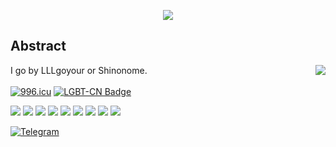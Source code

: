 <p align="center"><img align="middle" src="https://count.getloli.com/get/@LLLgoyour?theme=moebooru-h" /></p>

## Abstract
<a href="https://github.com/LLLgoyour"><img align="right" src="https://github-readme-stats.vercel.app/api?username=LLLgoyour&show_icons=true&theme=radical"></a>
I go by LLLgoyour or Shinonome. <br>
<br>
[![996.icu](https://img.shields.io/badge/link-996.icu-red.svg)](https://996.icu)
[![LGBT-CN Badge](https://img.shields.io/badge/Support-LGBTQIA-FF0000)](https://git.io/JfJiO)

[![](https://img.shields.io/badge/-Pascal-3065A6?style=flat-square)](https://www.freepascal.org/)
[![](https://img.shields.io/badge/-Java-red?style=flat-square&logo=openjdk&logoColor=black)](https://www.oracle.com/java/)
[![](https://img.shields.io/badge/-PHP-informational?style=flat-square&logo=php&logoColor=white)](https://www.php.net/)
[![](https://img.shields.io/badge/-JavaScript-114514?style=flat-square&logo=javascript&logoColor=white)](https://www.ecma-international.org/)
[![](https://img.shields.io/badge/-Vue.js-4fc08d?style=flat-square&logo=vue.js&logoColor=ffffff)](https://vuejs.org/)
[![](https://img.shields.io/badge/-Go-04ABD7?style=flat-square&logo=go&logoColor=black)](https://golang.org/)
[![](https://img.shields.io/badge/-Dart-04589C?style=flat-square&logo=dart&logoColor=white)](https://dart.dev/)
[![](https://img.shields.io/badge/-Latex-008080?style=flat-square&logo=latex&logoColor=white)](https://www.latex-project.org/)
[![](https://img.shields.io/badge/-Python-4381b3?style=flat-square&logo=python&logoColor=white)](https://www.python.org/)

[![Telegram](https://img.shields.io/badge/-telegram-red?color=white&logo=telegram&logoColor=black)](https://t.me/OverTExMZ295b3Vyride114514)

<!--
LLLgoyour, 2025/8
-->
